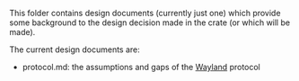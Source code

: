 This folder contains design documents (currently just one) which provide
some background to the design decision made in the crate (or which will
be made).

The current design documents are:

- protocol.md: the assumptions and gaps of the [Wayland] protocol

[Wayland]: https://wayland.freedesktop.org/
